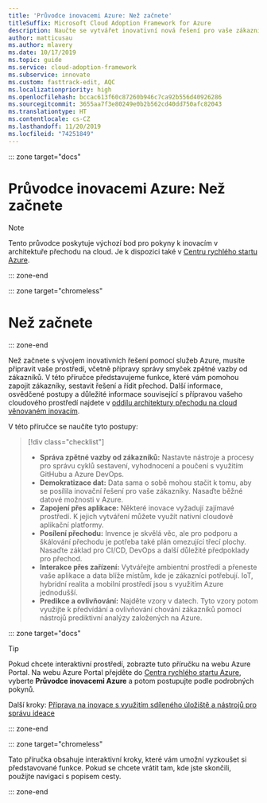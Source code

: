```yaml
---
title: 'Průvodce inovacemi Azure: Než začnete'
titleSuffix: Microsoft Cloud Adoption Framework for Azure
description: Naučte se vytvářet inovativní nová řešení pro vaše zákazníky s využitím Azure.
author: matticusau
ms.author: mlavery
ms.date: 10/17/2019
ms.topic: guide
ms.service: cloud-adoption-framework
ms.subservice: innovate
ms.custom: fasttrack-edit, AQC
ms.localizationpriority: high
ms.openlocfilehash: bccac613f60c87260b946c7ca92b556d40926286
ms.sourcegitcommit: 3655aa7f3e80249e0b2b562cd40dd750afc82043
ms.translationtype: HT
ms.contentlocale: cs-CZ
ms.lasthandoff: 11/20/2019
ms.locfileid: "74251849"
---
```

::: zone target="docs"

# <a name="azure-innovation-guide-before-you-start"></a>Průvodce inovacemi Azure: Než začnete

> [!NOTE]
> Tento průvodce poskytuje výchozí bod pro pokyny k inovacím v architektuře přechodu na cloud. Je k dispozici také v [Centru rychlého startu Azure](https://portal.azure.com/?feature.quickstart=true#blade/Microsoft_Azure_Resources/QuickstartCenterBlade).

::: zone-end

::: zone target="chromeless"

# <a name="before-you-start"></a>Než začnete

::: zone-end

Než začnete s vývojem inovativních řešení pomocí služeb Azure, musíte připravit vaše prostředí, včetně přípravy správy smyček zpětné vazby od zákazníků. V této příručce představujeme funkce, které vám pomohou zapojit zákazníky, sestavit řešení a řídit přechod. Další informace, osvědčené postupy a důležité informace související s přípravou vašeho cloudového prostředí najdete v [oddílu architektury přechodu na cloud věnovaném inovacím](../index.md).

V této příručce se naučíte tyto postupy:

> [!div class="checklist"]
>
> - **Správa zpětné vazby od zákazníků:** Nastavte nástroje a procesy pro správu cyklů sestavení, vyhodnocení a poučení s využitím GitHubu a Azure DevOps.
> - **Demokratizace dat:** Data sama o sobě mohou stačit k tomu, aby se posílila inovační řešení pro vaše zákazníky. Nasaďte běžné datové možnosti v Azure.
> - **Zapojení přes aplikace:** Některé inovace vyžadují zajímavé prostředí. K jejich vytváření můžete využít nativní cloudové aplikační platformy.
> - **Posílení přechodu:** Invence je skvělá věc, ale pro podporu a škálování přechodu je potřeba také plán omezující třecí plochy. Nasaďte základ pro CI/CD, DevOps a další důležité předpoklady pro přechod.
> - **Interakce přes zařízení:** Vytvářejte ambientní prostředí a přeneste vaše aplikace a data blíže místům, kde je zákazníci potřebují. IoT, hybridní realita a mobilní prostředí jsou s využitím Azure jednodušší.
> - **Predikce a ovlivňování:** Najděte vzory v datech. Tyto vzory potom využijte k předvídání a ovlivňování chování zákazníků pomocí nástrojů prediktivní analýzy založených na Azure.

::: zone target="docs"

> [!TIP]
> Pokud chcete interaktivní prostředí, zobrazte tuto příručku na webu Azure Portal. Na webu Azure Portal přejděte do [Centra rychlého startu Azure](https://portal.azure.com/?feature.quickstart=true#blade/Microsoft_Azure_Resources/QuickstartCenterBlade), vyberte **Průvodce inovacemi Azure** a potom postupujte podle podrobných pokynů.

Další kroky: [Příprava na inovace s využitím sdíleného úložiště a nástrojů pro správu ideace](./adoption.md)

::: zone-end

::: zone target="chromeless"

Tato příručka obsahuje interaktivní kroky, které vám umožní vyzkoušet si představované funkce. Pokud se chcete vrátit tam, kde jste skončili, použijte navigaci s popisem cesty.

::: zone-end
